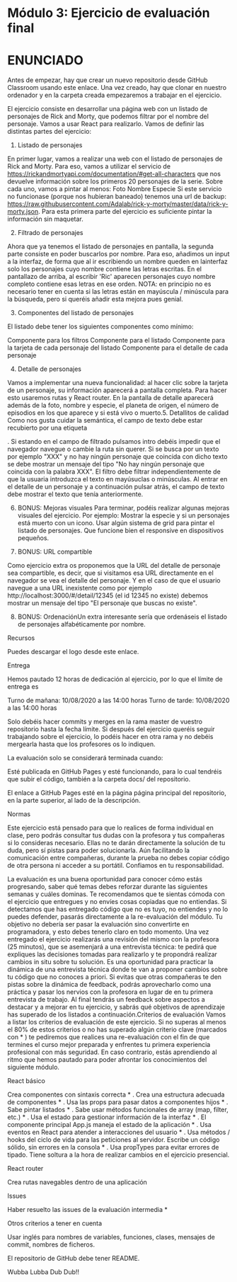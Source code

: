 # Módulo 3: Ejercicio de evaluación final

# ENUNCIADO

Antes de empezar, hay que crear un nuevo repositorio desde GitHub Classroom usando este enlace.
Una vez creado, hay que clonar en nuestro ordenador y en la carpeta creada empezaremos a trabajar
en el ejercicio.

El ejercicio consiste en desarrollar una página web con un listado de personajes de Rick and Morty, que podemos filtrar por el nombre del personaje. Vamos a usar React para realizarlo.
Vamos de definir las distintas partes del ejercicio:

1. Listado de personajes

En primer lugar, vamos a realizar una web con el listado de personajes de Rick and Morty. Para eso, vamos a utilizar el servicio de https://rickandmortyapi.com/documentation/#get-all-characters que nos devuelve información sobre los primeros 20 personajes de la serie. Sobre cada uno, vamos a pintar al menos:
Foto
Nombre
Especie
Si este servicio no funcionase (porque nos hubieran baneado) tenemos una url de backup:
https://raw.githubusercontent.com/Adalab/rick-y-morty/master/data/rick-y-morty.json.
Para esta primera parte del ejercicio es suficiente pintar la información sin maquetar.

2. Filtrado de personajes

Ahora que ya tenemos el listado de personajes en pantalla, la segunda parte consiste en poder buscarlos por nombre. Para eso, añadimos un input a la interfaz, de forma que al ir escribiendo un nombre queden en lainterfaz solo los personajes cuyo nombre contiene las letras escritas. En el pantallazo de arriba, al escribir 'Ric' aparecen personajes cuyo nombre completo contiene esas letras en ese orden.
NOTA: en principio no es necesario tener en cuenta si las letras están en mayúscula / minúscula para la búsqueda, pero si queréis añadir esta mejora pues genial.

3. Componentes del listado de personajes

El listado debe tener los siguientes componentes como mínimo:

Componente para los filtros
Componente para el listado
Componente para la tarjeta de cada personaje del listado
Componente para el detalle de cada personaje

4. Detalle de personajes

Vamos a implementar una nueva funcionalidad: al hacer clic sobre la tarjeta de un personaje, su información aparecerá a pantalla completa. Para hacer esto usaremos rutas y React router. En la pantalla de detalle aparecerá además de la foto, nombre y especie, el planeta de origen, el número de episodios en los que aparece y si está vivo o muerto.5. Detallitos de calidad
Como nos gusta cuidar la semántica, el campo de texto debe estar recubierto por una etiqueta <form/>.
Si estando en el campo de filtrado pulsamos intro debéis impedir que el navegador navegue o cambie la ruta sin querer.
Si se busca por un texto por ejemplo "XXX" y no hay ningún personaje que coincida con dicho texto se debe mostrar un mensaje del tipo "No hay ningún personaje que coincida con la palabra XXX".
El filtro debe filtrar independientemente de que la usuaria introduzca el texto en mayúsuclas o
minúsculas.
Al entrar en el detalle de un personaje y a continuación pulsar atrás, el campo de texto debe mostrar el texto que tenía anteriormente.

6. BONUS: Mejoras visuales
Para terminar, podéis realizar algunas mejoras visuales del ejercicio. Por ejemplo:
Mostrar la especie y si un personajes está muerto con un icono.
Usar algún sistema de grid para pintar el listado de personajes.
Que funcione bien el responsive en dispositivos pequeños.

7. BONUS: URL compartible

Como ejercicio extra os proponemos que la URL del detalle de personaje sea compartible, es decir, que si visitamos esa URL directamente en el navegador se vea el detalle del personaje.
Y en el caso de que el usuario navegue a una URL inexistente como por ejemplo
http://localhost:3000/#/detail/12345 (el id 12345 no existe) debemos mostrar un mensaje del
tipo "El personaje que buscas no existe".

8. BONUS: OrdenaciónUn extra interesante sería que ordenáseis el listado de personajes alfabéticamente por nombre.

Recursos

Puedes descargar el logo desde este enlace.

Entrega

Hemos pautado 12 horas de dedicación al ejercicio, por lo que el límite de entrega es

Turno de mañana: 10/08/2020 a las 14:00 horas
Turno de tarde: 10/08/2020 a las 14:00 horas

Solo debéis hacer commits y merges en la rama master de vuestro repositorio hasta la fecha límite. Si después del ejercicio queréis seguir trabajando sobre el ejercicio, lo podéis hacer en otra rama y no debéis mergearla hasta que los profesores os lo indiquen.

La evaluación solo se considerará terminada cuando:

Esté publicada en GitHub Pages y esté funcionando, para lo cual tendréis que subir el código, también a la carpeta docs/ del repositorio.

El enlace a GitHub Pages esté en la página página principal del repositorio, en la parte superior, al lado de la descripción.

Normas

Este ejercicio está pensado para que lo realices de forma individual en clase, pero podrás consultar tus dudas con la profesora y tus compañeras si lo consideras necesario. Ellas no te darán directamente la solución de tu
duda, pero sí pistas para poder solucionarla. Aún facilitando la comunicación entre compañeras, durante la prueba no debes copiar código de otra persona ni acceder a su portátil. Confiamos en tu responsabilidad.

La evaluación es una buena oportunidad para conocer cómo estás progresando, saber qué temas debes
reforzar durante las siguientes semanas y cuáles dominas. Te recomendamos que te sientas cómoda con el ejercicio que entregues y no envíes cosas copiadas que no entiendas.
Si detectamos que has entregado código que no es tuyo, no entiendes y no lo puedes defender, pasarás directamente a la re-evaluación del módulo. Tu objetivo no debería ser pasar la evaluación sino convertirte en programadora, y esto debes tenerlo claro en todo momento.
Una vez entregado el ejercicio realizarás una revisión del mismo con la profesora (25 minutos), que se asemenjará a una entrevista técnica: te pedirá que expliques las decisiones tomadas para realizarlo y te propondrá realizar cambios in situ sobre tu solución.
Es una oportunidad para practicar la dinámica de una entrevista técnica donde te van a proponer cambios sobre tu código que no conoces a priori. Si evitas que otras compañeras te den pistas sobre la dinámica de feedback, podrás aprovecharlo como una práctica y pasar los nervios con la profesora en lugar de en tu primera entrevista de trabajo.
Al final tendrás un feedback sobre aspectos a destacar y a mejorar en tu ejercicio, y sabrás qué objetivos de aprendizaje has superado de los listados a continuación.Criterios de evaluación
Vamos a listar los criterios de evaluación de este ejercicio. Si no superas al menos el 80% de estos criterios o no has superado algún criterio clave (marcados con * ) te pediremos que realices una re-evaluación con el fin
de que termines el curso mejor preparada y enfrentes tu primera experiencia profesional con más seguridad.
En caso contrario, estás aprendiendo al ritmo que hemos pautado para poder afrontar los conocimientos del
siguiente módulo.

React básico

Crea componentes con sintaxis correcta * .
Crea una estructura adecuada de componentes * .
Usa las props para pasar datos a componentes hijos * .
Sabe pintar listados * .
Sabe usar métodos funcionales de array (map, filter, etc.) * .
Usa el estado para gestionar información de la interfaz * .
El componente principal App.js maneja el estado de la aplicación * .
Usa eventos en React para atender a interacciones del usuario * .
Usa métodos / hooks del ciclo de vida para las peticiones al servidor.
Escribe un código sólido, sin errores en la consola * .
Usa propTypes para evitar errores de tipado.
Tiene soltura a la hora de realizar cambios en el ejercicio presencial.

React router

Crea rutas navegables dentro de una aplicación

Issues

Haber resuelto las issues de la evaluación intermedia *

Otros criterios a tener en cuenta

Usar inglés para nombres de variables, funciones, clases, mensajes de commit, nombres de ficheros.

El repositorio de GitHub debe tener README.

Wubba Lubba Dub Dub!!
